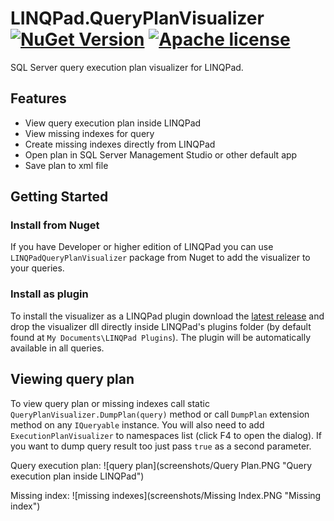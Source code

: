 # LINQPad.QueryPlanVisualizer [![NuGet Version](https://buildstats.info/nuget/LINQPadQueryPlanVisualizer)](https://www.nuget.org/packages/LINQPadQueryPlanVisualizer/) [![Apache license](http://img.shields.io/badge/license-Apache-brightgreen.svg)](https://github.com/Giorgi/QueryPlanVisualizer/blob/master/LICENSE.md)
SQL Server query execution plan visualizer for LINQPad.

## Features
* View query execution plan inside LINQPad
* View missing indexes for query
* Create missing indexes directly from LINQPad
* Open plan in SQL Server Management Studio or other default app
* Save plan to xml file

## Getting Started
### Install from Nuget
If you have Developer or higher edition of LINQPad you can use `LINQPadQueryPlanVisualizer` package from Nuget 
to add the visualizer to your queries.

### Install as plugin
To install the visualizer as a LINQPad plugin download the [latest release](https://github.com/Giorgi/QueryPlanVisualizer/releases/latest) and drop the visualizer dll directly inside LINQPad's plugins folder (by default found at `My Documents\LINQPad Plugins`). The plugin will be automatically available in all queries.

## Viewing query plan
To view query plan or missing indexes call static `QueryPlanVisualizer.DumpPlan(query)` method or call `DumpPlan` extension method on any `IQueryable` instance. You will also need to add `ExecutionPlanVisualizer` to namespaces list (click F4 to open the dialog). If you want to dump query result too just pass `true` as a second parameter.

Query execution plan:
![query plan](screenshots/Query Plan.PNG "Query execution plan inside LINQPad")

Missing index:
![missing indexes](screenshots/Missing Index.PNG "Missing index")
